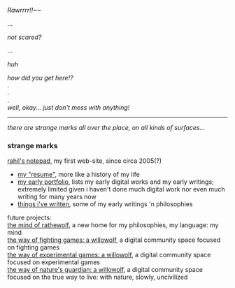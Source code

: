 *Rawrrrr!!~~*

...

*not scared?*

...

*huh*

*how did you get here!?*  
.  
.  
.  
*well, okay... just don't mess with anything!*
- - -

*there are strange marks all over the place, on all kinds of surfaces...*
### strange marks 

[rahil's notepad](https://rahilpatel.com), my first web-site, since circa 2005(?)  
  - [my "resume"](https://rahilpatel.com/resume), more like a history of my life
  - [my early portfolio](https://rahilpatel.com/portfolio), lists my early digital works and my early writings; extremely limited given i haven't done much digital work nor even much writing for many years now
  - [things i've written](https://rahilptel.com/blog/things-ive-written), some of my early writings 'n philosophies

future projects:  
[the mind of rathewolf](https://mind.rathewolf.com), a new home for my philosophies, my language: my mind  
[the way of fighting games: a willowolf](https://willowolf.com/fga), a digital community space focused on fighting games  
[the way of experimental games: a willowolf](https://willowolf.com/ega), a digital community space focused on experimental games  
[the way of nature's guardian: a willowolf](https://willowolf.com/nga), a digital community space focused on the true way to live: with nature, slowly, uncivilized  

